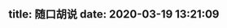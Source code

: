 title: 随口胡说
date: 2020-03-19 13:21:09
---
<!--
<link rel="stylesheet" href="https://cdn.jsdelivr.net/gh/HexoPlusPlus/HexoPlusPlus@1.2.0/talk.css" /> 
<script src="https://cdn.jsdelivr.net/gh/HexoPlusPlus/HexoPlusPlus@1.2.0/talk_user.js"></script>
<div id="hpp_talk"></div>
<script>
new hpp_talk({
id:"hpp_talk",
domain: "blog.cyfan.top",
limit: 10,
start: 0
});
</script>-->



<div id="h"></div>
<script src="https://cdn.jsdelivr.net/gh/HexoPlusPlus/HTalk@f063390/dist/htalk.js"></script>
<script>
    new htalk.init({
        id: "h",
        domain: "hpt.cyfan.workers.dev",
        love: true,
        lg:"success",
        recaptcha: "6Lc6tp8aAAAAAO7y-YkhZQ3eYYt8FZnBi873CTGD"
    })
</script>

